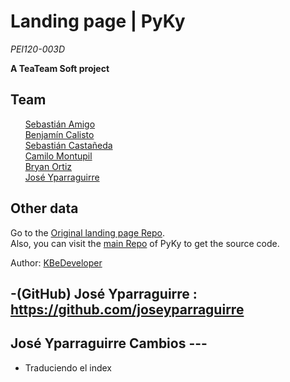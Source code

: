 Landing page | PyKy
===================

*PEI120-003D*

**A TeaTeam Soft project**

Team
----

&nbsp;&nbsp;&nbsp;&nbsp;&nbsp;&nbsp;<a href="https://github.com/huntermasterr" target="_blank">Sebastián Amigo</a><br/>
&nbsp;&nbsp;&nbsp;&nbsp;&nbsp;&nbsp;<a href="https://github.com/KBeDeveloper" target="_blank">Benjamín Calisto</a><br/>
&nbsp;&nbsp;&nbsp;&nbsp;&nbsp;&nbsp;<a href="https://github.com/SebCastaneda" target="_blank">Sebastián Castañeda</a><br/>
&nbsp;&nbsp;&nbsp;&nbsp;&nbsp;&nbsp;<a href="https://github.com/Xxxvcdp" target="_blank">Camilo Montupil</a><br/>
&nbsp;&nbsp;&nbsp;&nbsp;&nbsp;&nbsp;<a href="https://github.com/RoyalSylphID" target="_blank">Bryan Ortiz</a><br/>
&nbsp;&nbsp;&nbsp;&nbsp;&nbsp;&nbsp;<a href="#" target="_blank">José Yparraguirre</a><br/>

Other data
--

Go to the <a href="https://github.com/TeaTeamSoft/pyky-landing.git" target="blank_">Original landing page Repo</a>.<br/>
Also, you can visit the <a href="#" target="blank">main Repo</a> of PyKy to get the source code.<br/>

Author: <a href="https://github.com/KBeDeveloper" target="blank_">KBeDeveloper</a>

## -(GitHub) José Yparraguirre : https://github.com/joseyparraguirre
## José Yparraguirre Cambios ---
- Traduciendo el index
